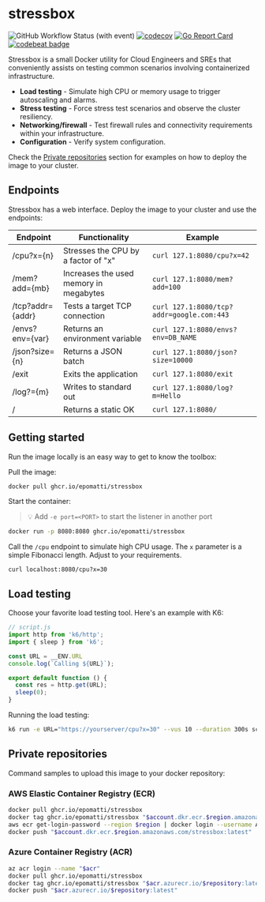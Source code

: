 # stressbox

![GitHub Workflow Status (with event)](https://img.shields.io/github/actions/workflow/status/epomatti/stressbox/go.yml)
[![codecov](https://codecov.io/gh/epomatti/stressbox/graph/badge.svg?token=BR9Q424076)](https://codecov.io/gh/epomatti/stressbox) [![Go Report Card](https://goreportcard.com/badge/github.com/epomatti/stressbox)](https://goreportcard.com/report/github.com/epomatti/stressbox) [![codebeat badge](https://codebeat.co/badges/634c7208-edd0-4f05-8b87-a9627d9986db)](https://codebeat.co/projects/github-com-epomatti-stressbox-main)

Stressbox is a small Docker utility for Cloud Engineers and SREs that conveniently assists on testing common scenarios involving containerized infrastructure.

- **Load testing** - Simulate high CPU or memory usage to trigger autoscaling and alarms.
- **Stress testing** - Force stress test scenarios and observe the cluster resiliency.
- **Networking/firewall** - Test firewall rules and connectivity requirements within your infrastructure.
- **Configuration** - Verify system configuration.

Check the [Private repositories](#private-repositories) section for examples on how to deploy the image to your cluster.

## Endpoints

Stressbox has a web interface. Deploy the image to your cluster and use the endpoints:

| Endpoint | Functionality | Example |
|----------|-------------|---------|
| /cpu?x={n} | Stresses the CPU by a factor of "x" | `curl 127.1:8080/cpu?x=42` |
| /mem?add={mb} | Increases the used memory in megabytes | `curl 127.1:8080/mem?add=100` |
| /tcp?addr={addr} | Tests a target TCP connection | `curl 127.1:8080/tcp?addr=google.com:443` |
| /envs?env={var} | Returns an environment variable | `curl 127.1:8080/envs?env=DB_NAME` |
| /json?size={n} | Returns a JSON batch | `curl 127.1:8080/json?size=10000` |
| /exit | Exits the application | `curl 127.1:8080/exit` |
| /log?={m} | Writes to standard out | `curl 127.1:8080/log?m=Hello` |
| / | Returns a static OK | `curl 127.1:8080/` |

## Getting started

Run the image locally is an easy way to get to know the toolbox:

Pull the image:

```sh
docker pull ghcr.io/epomatti/stressbox
```

Start the container:

> 💡 Add `-e port=<PORT>` to start the listener in another port

```sh
docker run -p 8080:8080 ghcr.io/epomatti/stressbox
```

Call the `/cpu` endpoint to simulate high CPU usage. The `x` parameter is a simple Fibonacci length. Adjust to your requirements.

```
curl localhost:8080/cpu?x=30
```

## Load testing

Choose your favorite load testing tool. Here's an example with K6:

```js
// script.js
import http from 'k6/http';
import { sleep } from 'k6';

const URL = __ENV.URL
console.log(`Calling ${URL}`);

export default function () {
  const res = http.get(URL);
  sleep(0);
}
```

Running the load testing:

```sh
k6 run -e URL="https://yourserver/cpu?x=30" --vus 10 --duration 300s script.js
```

## Private repositories

Command samples to upload this image to your docker repository:

### AWS Elastic Container Registry (ECR)

```sh
docker pull ghcr.io/epomatti/stressbox
docker tag ghcr.io/epomatti/stressbox "$account.dkr.ecr.$region.amazonaws.com/stressbox:latest"
aws ecr get-login-password --region $region | docker login --username AWS --password-stdin "$account.dkr.ecr.$region.amazonaws.com"
docker push "$account.dkr.ecr.$region.amazonaws.com/stressbox:latest"
```

### Azure Container Registry (ACR)

```sh
az acr login --name "$acr"
docker pull ghcr.io/epomatti/stressbox
docker tag ghcr.io/epomatti/stressbox "$acr.azurecr.io/$repository:latest"
docker push "$acr.azurecr.io/$repository:latest"
```
